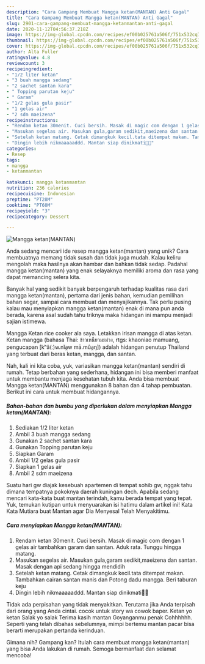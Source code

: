 ```yaml
---
description: "Cara Gampang Membuat Mangga ketan(MANTAN) Anti Gagal"
title: "Cara Gampang Membuat Mangga ketan(MANTAN) Anti Gagal"
slug: 2901-cara-gampang-membuat-mangga-ketanmantan-anti-gagal
date: 2020-11-12T04:56:37.218Z
image: https://img-global.cpcdn.com/recipes/ef00b025761a506f/751x532cq70/mangga-ketanmantan-foto-resep-utama.jpg
thumbnail: https://img-global.cpcdn.com/recipes/ef00b025761a506f/751x532cq70/mangga-ketanmantan-foto-resep-utama.jpg
cover: https://img-global.cpcdn.com/recipes/ef00b025761a506f/751x532cq70/mangga-ketanmantan-foto-resep-utama.jpg
author: Alta Fuller
ratingvalue: 4.8
reviewcount: 3
recipeingredient:
- "1/2 liter ketan"
- "3 buah mangga sedang"
- "2 sachet santan kara"
- " Topping parutan keju"
- " Garam"
- "1/2 gelas gula pasir"
- "1 gelas air"
- "2 sdm maeizena"
recipeinstructions:
- "Rendam ketan 30menit. Cuci bersih. Masak di magic com dengan 1 gelas air tambahkan garam dan santan. Aduk rata. Tunggu hingga matang."
- "Masukan segelas air. Masukan gula,garam sedikit,maeizena dan santan. Masak dengan api sedang hingga mendidih"
- "Setelah ketan matang. Cetak dimangkuk kecil.tata ditempat makan. Tambahkan cairan santan manis dan Potong dadu mangga. Beri taburan keju"
- "Dingin lebih nikmaaaaaddd. Mantan siap dinikmati🤤🥰"
categories:
- Resep
tags:
- mangga
- ketanmantan

katakunci: mangga ketanmantan 
nutrition: 236 calories
recipecuisine: Indonesian
preptime: "PT28M"
cooktime: "PT60M"
recipeyield: "3"
recipecategory: Dessert

---
```



![Mangga ketan(MANTAN)](https://img-global.cpcdn.com/recipes/ef00b025761a506f/751x532cq70/mangga-ketanmantan-foto-resep-utama.jpg)

Anda sedang mencari ide resep mangga ketan(mantan) yang unik? Cara membuatnya memang tidak susah dan tidak juga mudah. Kalau keliru mengolah maka hasilnya akan hambar dan bahkan tidak sedap. Padahal mangga ketan(mantan) yang enak selayaknya memiliki aroma dan rasa yang dapat memancing selera kita.

Banyak hal yang sedikit banyak berpengaruh terhadap kualitas rasa dari mangga ketan(mantan), pertama dari jenis bahan, kemudian pemilihan bahan segar, sampai cara membuat dan menyajikannya. Tak perlu pusing kalau mau menyiapkan mangga ketan(mantan) enak di mana pun anda berada, karena asal sudah tahu triknya maka hidangan ini mampu menjadi sajian istimewa.

Mangga Ketan rice cooker ala saya. Letakkan irisan mangga di atas ketan. Ketan mangga (bahasa Thai: ข้าวเหนียวมะม่วง, rtgs: khaoniao mamuang, pengucapan [kʰâ(ː)w.nǐa̯w mā.mûa̯ŋ]) adalah hidangan penutup Thailand yang terbuat dari beras ketan, mangga, dan santan.


Nah, kali ini kita coba, yuk, variasikan mangga ketan(mantan) sendiri di rumah. Tetap berbahan yang sederhana, hidangan ini bisa memberi manfaat untuk membantu menjaga kesehatan tubuh kita. Anda bisa membuat Mangga ketan(MANTAN) menggunakan 8 bahan dan 4 tahap pembuatan. Berikut ini cara untuk membuat hidangannya.

<!--inarticleads1-->

##### Bahan-bahan dan bumbu yang diperlukan dalam menyiapkan Mangga ketan(MANTAN):

1. Sediakan 1/2 liter ketan
1. Ambil 3 buah mangga sedang
1. Gunakan 2 sachet santan kara
1. Gunakan  Topping parutan keju
1. Siapkan  Garam
1. Ambil 1/2 gelas gula pasir
1. Siapkan 1 gelas air
1. Ambil 2 sdm maeizena


Suatu hari gw diajak kesebuah apartemen di tempat sohib gw, nggak tahu dimana tempatnya pokoknya daerah kuningan dech. Apabila sedang mencari kata-kata buat mantan terindah, kamu berada tempat yang tepat. Yuk, temukan kutipan untuk menyuarakan isi hatimu dalam artikel ini! Kata Kata Mutiara buat Mantan agar Dia Menyesal Telah Menyakitimu. 

<!--inarticleads2-->

##### Cara menyiapkan Mangga ketan(MANTAN):

1. Rendam ketan 30menit. Cuci bersih. Masak di magic com dengan 1 gelas air tambahkan garam dan santan. Aduk rata. Tunggu hingga matang.
1. Masukan segelas air. Masukan gula,garam sedikit,maeizena dan santan. Masak dengan api sedang hingga mendidih
1. Setelah ketan matang. Cetak dimangkuk kecil.tata ditempat makan. Tambahkan cairan santan manis dan Potong dadu mangga. Beri taburan keju
1. Dingin lebih nikmaaaaaddd. Mantan siap dinikmati🤤🥰


Tidak ada perpisahan yang tidak menyakitkan. Terutama jika Anda terpisah dari orang yang Anda cintai. cocok untuk story wa cowok baper. Ketan yo ketan Salak yo salak Terima kasih mantan Goyanganmu penak Cohhhhhh. Seperti yang telah dibahas sebelumnya, mimpi bertemu mantan pacar bisa berarti merupakan pertanda kerinduan. 

Gimana nih? Gampang kan? Itulah cara membuat mangga ketan(mantan) yang bisa Anda lakukan di rumah. Semoga bermanfaat dan selamat mencoba!
